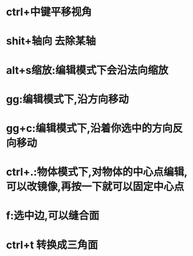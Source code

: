 # ctrl+中键平移视角

# shit+轴向 去除某轴

# alt+s缩放:编辑模式下会沿法向缩放

# gg:编辑模式下,沿方向移动

# gg+c:编辑模式下,沿着你选中的方向反向移动

# ctrl+.:物体模式下,对物体的中心点编辑,可以改镜像,再按一下就可以固定中心点

# f:选中边,可以缝合面

# ctrl+t 转换成三角面
